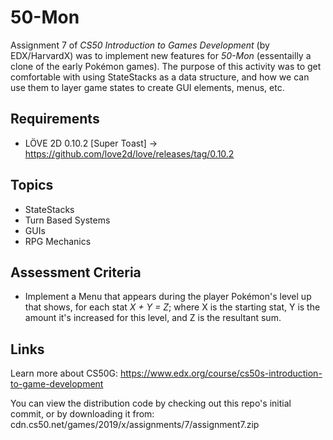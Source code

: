 # 50-Mon

Assignment 7 of *CS50 Introduction to Games Development* (by EDX/HarvardX) was to implement new features for *50-Mon* (essentailly a clone of the early Pokémon games). The purpose of this activity was to get comfortable with using StateStacks as a data structure, and how we can use them to layer game states to create GUI elements, menus, etc.

## Requirements
- LÖVE 2D 0.10.2 [Super Toast] -> https://github.com/love2d/love/releases/tag/0.10.2

## Topics
- StateStacks
- Turn Based Systems
- GUIs
- RPG Mechanics

## Assessment Criteria
- Implement a Menu that appears during the player Pokémon's level up that shows, for each stat *X + Y = Z*; where X is the starting stat, Y is the amount it's increased for this level, and Z is the resultant sum.

## Links
Learn more about CS50G: https://www.edx.org/course/cs50s-introduction-to-game-development

You can view the distribution code by checking out this repo's initial commit, or by downloading it from: cdn.cs50.net/games/2019/x/assignments/7/assignment7.zip